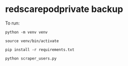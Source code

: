 # redscarepodprivate backup

To run:
```
python -m venv venv

source venv/bin/activate

pip install -r requirements.txt

python scraper_users.py
```